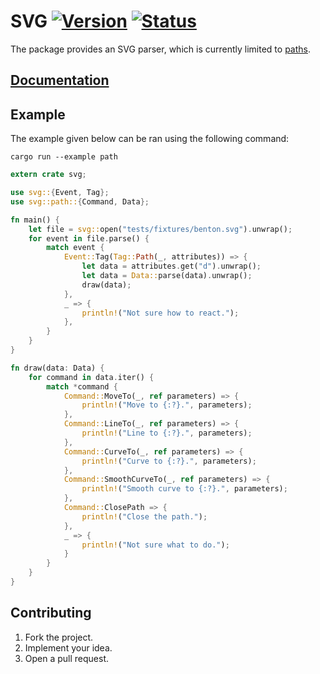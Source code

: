 # SVG [![Version][version-img]][version-url] [![Status][status-img]][status-url]

The package provides an SVG parser, which is currently limited to [paths][1].

## [Documentation][docs]

## Example

The example given below can be ran using the following command:

```
cargo run --example path
```

```rust
extern crate svg;

use svg::{Event, Tag};
use svg::path::{Command, Data};

fn main() {
    let file = svg::open("tests/fixtures/benton.svg").unwrap();
    for event in file.parse() {
        match event {
            Event::Tag(Tag::Path(_, attributes)) => {
                let data = attributes.get("d").unwrap();
                let data = Data::parse(data).unwrap();
                draw(data);
            },
            _ => {
                println!("Not sure how to react.");
            },
        }
    }
}

fn draw(data: Data) {
    for command in data.iter() {
        match *command {
            Command::MoveTo(_, ref parameters) => {
                println!("Move to {:?}.", parameters);
            },
            Command::LineTo(_, ref parameters) => {
                println!("Line to {:?}.", parameters);
            },
            Command::CurveTo(_, ref parameters) => {
                println!("Curve to {:?}.", parameters);
            },
            Command::SmoothCurveTo(_, ref parameters) => {
                println!("Smooth curve to {:?}.", parameters);
            },
            Command::ClosePath => {
                println!("Close the path.");
            },
            _ => {
                println!("Not sure what to do.");
            }
        }
    }
}
```

## Contributing

1. Fork the project.
2. Implement your idea.
3. Open a pull request.

[1]: http://www.w3.org/TR/SVG/paths.html

[version-img]: https://img.shields.io/crates/v/svg.svg
[version-url]: https://crates.io/crates/svg
[status-img]: https://travis-ci.org/stainless-steel/svg.svg?branch=master
[status-url]: https://travis-ci.org/stainless-steel/svg
[docs]: https://stainless-steel.github.io/svg

